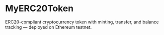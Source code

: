 # MyERC20Token
ERC20-compliant cryptocurrency token with minting, transfer, and balance tracking — deployed on Ethereum testnet.

